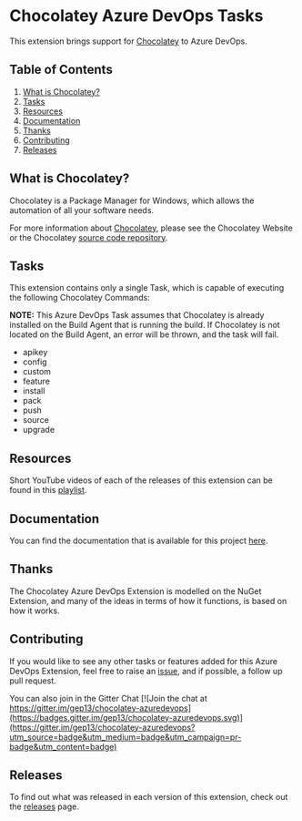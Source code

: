 # Chocolatey Azure DevOps Tasks

This extension brings support for [Chocolatey](https://chocolatey.org/) to Azure DevOps.

## Table of Contents

1. [What is Chocolatey?](#what-is-chocolatey)
1. [Tasks](#tasks)
1. [Resources](#resources)
1. [Documentation](#documentation)
1. [Thanks](#thanks)
1. [Contributing](#contributing)
1. [Releases](#releases)

## What is Chocolatey?

Chocolatey is a Package Manager for Windows, which allows the automation of all your software needs.

For more information about [Chocolatey](https://chocolatey.org/), please see the Chocolatey Website or the Chocolatey [source code repository](https://github.com/chocolatey/choco).


## Tasks

This extension contains only a single Task, which is capable of executing the following Chocolatey Commands:

**NOTE:** This Azure DevOps Task assumes that Chocolatey is already installed on the Build Agent that is running the build.  If Chocolatey is not located on the Build Agent, an error will be thrown, and the task will fail.

* apikey
* config
* custom
* feature
* install
* pack
* push
* source
* upgrade

## Resources

Short YouTube videos of each of the releases of this extension can be found in this [playlist](https://www.youtube.com/playlist?list=PL84yg23i9GBhGahFf5-41vOJhn3D-6EUU).

## Documentation

You can find the documentation that is available for this project [here](https://gep13.github.io/chocolatey-azuredevops/).

## Thanks

The Chocolatey Azure DevOps Extension is modelled on the NuGet Extension, and many of the ideas in terms of how it functions, is based on how it works.

## Contributing

If you would like to see any other tasks or features added for this Azure DevOps Extension, feel free to raise an [issue](https://github.com/gep13/chocolatey-azuredevops/issues), and if possible, a follow up pull request.

You can also join in the Gitter Chat [![Join the chat at https://gitter.im/gep13/chocolatey-azuredevops](https://badges.gitter.im/gep13/chocolatey-azuredevops.svg)](https://gitter.im/gep13/chocolatey-azuredevops?utm_source=badge&utm_medium=badge&utm_campaign=pr-badge&utm_content=badge)

## Releases

To find out what was released in each version of this extension, check out the [releases](https://github.com/gep13/chocolatey-azuredevops/releases) page.
